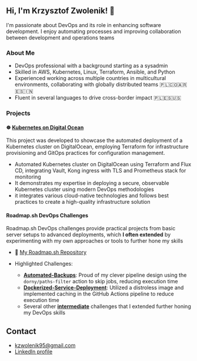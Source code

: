 ## Hi, I'm Krzysztof Zwolenik! 👋

I'm passionate about DevOps and its role in enhancing software development. I enjoy automating processes and improving collaboration between development and operations teams

### About Me

- DevOps professional with a background starting as a sysadmin
- Skilled in AWS, Kubernetes, Linux, Terraform, Ansible, and Python
- Experienced working across multiple countries in multicultural environments, collaborating with globally distributed teams 🇵🇱🇨🇴🇦🇷🇪🇸🇮🇳
- Fluent in several languages to drive cross-border impact 🇵🇱🇪🇸🇺🇸

### Projects

#### ☸️ [Kubernetes on Digital Ocean](https://github.com/kzwolenik95/kubernetes-on-digitalocean)

This project was developed to showcase the automated deployment of a Kubernetes cluster on DigitalOcean, employing Terraform for infrastructure provisioning and GitOps practices for configuration management.

- Automated Kubernetes cluster on DigitalOcean using Terraform and Flux CD, integrating Vault, Kong ingress with TLS and Prometheus stack for monitoring
- It demonstrates my expertise in deploying a secure, observable Kubernetes cluster using modern DevOps methodologies
- it integrates various cloud-native technologies and follows best practices to create a high-quality infrastructure solution

#### Roadmap.sh DevOps Challenges

Roadmap.sh DevOps challenges provide practical projects from basic server setups to advanced deployments, which **I often extended** by experimenting with my own approaches or tools to further hone my skills

- 🔭 [My Roadmap.sh Repository](https://github.com/orgs/roadmap-sh-kzwolenik95/repositories)
- Highlighted Challenges:

  - [**Automated-Backups**](https://github.com/roadmap-sh-kzwolenik95/automated-backups): Proud of my clever pipeline design using the `dorny/paths-filter` action to skip jobs, reducing execution time
  - [**Dockerized-Service-Deployment**](https://github.com/roadmap-sh-kzwolenik95/dockerized-service-deployment): Utilized a distroless image and implemented caching in the GitHub Actions pipeline to reduce execution time
  - Several other [**intermediate**](https://github.com/orgs/roadmap-sh-kzwolenik95/repositories?q=topic%3Aintermediate) challenges that I extended further honing my DevOps skills

## Contact

*   kzwolenik95@gmail.com
*   [LinkedIn profile](https://www.linkedin.com/in/krzysztof-zwolenik-210101179)

<!--
**kzwolenik95/kzwolenik95** is a ✨ _special_ ✨ repository because its `README.md` (this file) appears on your GitHub profile.

Here are some ideas to get you started:

- 🔭 I’m currently working on ...
- 🌱 I’m currently learning ...
- 👯 I’m looking to collaborate on ...
- 🤔 I’m looking for help with ...
- 💬 Ask me about ...
- 📫 How to reach me: ...
- 😄 Pronouns: ...
- ⚡ Fun fact: ...
-->
